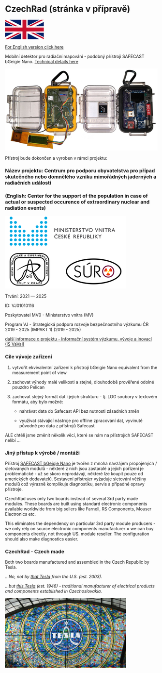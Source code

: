 # CzechRad (stránka v přípravě)

<img src="Images/flag_EN.png" alt="čeština" width="128"/>

[For English version click here](README.md)  

Mobilní detektor pro radiační mapování - podobný přístroji SAFECAST bGeigie Nano. [Technical details here](/HARDWARE_details)  

<img src="Images/CzechRad_vs_bGeigie_web.jpg" alt="CzechRad prototype copared with SAFECAST bGeigie Nano" width="800"/>

Přístroj bude dokončen a vyroben v rámci projektu:


### Název projektu: Centrum pro podporu obyvatelstva pro případ skutečného nebo domnělého vzniku mimořádných jaderných a radiačních událostí

### (English: Center for the support of the population in case of actual or suspected occurence of extraordinary nuclear and radiation events)


<img src="Images/IMPAKT_loga_CZ.png" alt="Loga poskytovatele a řešitelů" width="400"/>

Trvání: 2021 — 2025

ID: VJ01010116

Poskytovatel 	MV0 - Ministerstvo vnitra (MV)

Program 	VJ - Strategická podpora rozvoje bezpečnostního výzkumu ČR 2019 - 2025 (IMPAKT 1)  (2019 - 2025)

[další informace o projektu - Informační systém výzkumu, vývoje a inovací (IS VaVaI)](https://www.isvavai.cz/cep?s=jednoduche-vyhledavani&ss=detail&n=0&h=VJ01010116)




### Cíle vývoje zařízení

1) vytvořit ekvivalentní zařízení k přístroji bGeigie Nano equivalent from the measurement point of view

2) zachovat výhody malé velikosti a stejné, dlouhodobě prověřené odolné pouzdro Pelican

3) zachovat stejný formát dat i jejich strukturu - tj. LOG soubory v textovém formátu, aby bylo možné:
    
    - nahrávat data do Safecast API bez nutnosti zásadních změn
    
    - využívat stávající nástroje pro offline zpracování dat, vyvinuté původně pro data z přístrojů Safecast

ALE chtěli jsme změnit několik věcí, které se nám na přístrojích SAFECAST nelíbí ...

### Jiný přístup k výrobě / montáži

Přístroj [SAFECAST bGeigie Nano](https://safecast.org/devices/bgeigie-nano/) je tvořen z mnoha navzájem propojených / sletovaných modulů - některé z nich jsou zastaralé a jejich pořízení je problematické - už se skoro neprodávají, některé lze koupit pouze od amerických dodavatelů. Sestavení přístrojer vyžaduje sletování většiny modulů což výrazně komplikuje diagnostiku, servis a případné opravy přístroje.

CzechRad uses only two boards instead of several 3rd party made modules. These boards are built using standard electronic components available worldwide from big sellers like Farnell, RS Components, Mouser Electronics etc. 

This eliminates the dependency on particular 3rd party module producers - we only rely on source electronic components manufacturer = we can buy components directly, not through US. module reseller. The configuration should also make diagnostics easier.

### CzechRad - Czech made

Both two boards manufactured and assembled in the Czech Republic by Tesla.

*...No, not by [that Tesla](https://en.wikipedia.org/wiki/Tesla,_Inc.) from the U.S. (est. 2003).*

*...but [this Tesla](https://en.wikipedia.org/wiki/Tesla_(Czechoslovak_company)) (est. 1946) - traditional manufacturer of electrical products and components established in Czechoslovakia.*

<img src="/Images/Tesla_Radio_vitrage_web.jpg" alt="Stained glass Tesla Radio logo in Passage Světozor in Prague, photo by Ludek, CC BY-SA 3.0" width="400"/>

